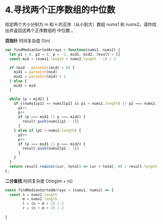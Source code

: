# 4.寻找两个正序数组的中位数
给定两个大小分别为 m 和 n 的正序（从小到大）数组 nums1 和 nums2。请你找出并返回这两个正序数组的 中位数 。


**双指针**
时间复杂度 O(n)
```js
var findMedianSortedArrays = function(nums1, nums2) {
  let p1 = 0, p2 = 0, p = -1, mid1, mid2, result = []
  const mid = (nums1.length + nums2.length - 1) / 2

  if (mid - parseInt(mid) > 0) {
    mid1 = parseInt(mid)
    mid2 = parseInt(mid) + 1
  } else {
    mid2 = mid
  }

  while (p < mid2) {
    if ((nums1[p1] <= nums2[p2] && p1 < nums1.length) || p2 === nums2.length) {
      p1++
      p++
      if (p === mid1 || p === mid2) {
        result.push(nums1[p1 - 1])
      }
    } else if (p2 < nums2.length) {
      p2++
      p++
      if (p === mid1 || p === mid2) {
        result.push(nums2[p2 - 1])
      }
    }
  }
  return result.reduce((cur, total) => cur + total, 0) / result.length
};
```




**二分查找**
时间复杂度 O(log(m + n))
```js
const findMedianSortedArrays = (nums1, nums2) => {
  const n = nums1.length
        m = nums2.length
        l = (n + m + 1) / 2
        r = (n + m + 2) / 2
        
}
```